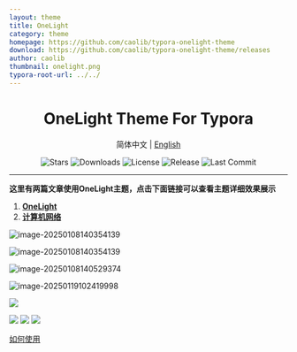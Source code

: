 ```yaml
---
layout: theme
title: OneLight
category: theme
homepage: https://github.com/caolib/typora-onelight-theme
download: https://github.com/caolib/typora-onelight-theme/releases
author: caolib
thumbnail: onelight.png
typora-root-url: ../../
---
```


<h1 align='center'>OneLight Theme For Typora</h1>

<p align="center">
    简体中文
    |
    <a href="https://github.com/caolib/typora-onelight-theme/blob/onelight/docs/README_en.md">English</a>
</p>

<p align="center">
  <img src="https://img.shields.io/github/stars/caolib/typora-onelight-theme" alt="Stars"> <img src="https://img.shields.io/github/downloads/caolib/typora-onelight-theme/total?labelColor=grey&color=blue" alt="Downloads"> <img src="https://img.shields.io/github/license/caolib/typora-onelight-theme" alt="License"> <img src="https://img.shields.io/github/v/release/caolib/typora-onelight-theme?labelColor=grey&color=red" alt="Release"> <img src="https://img.shields.io/github/last-commit/caolib/typora-onelight-theme?label=%E4%B8%8A%E6%AC%A1%E6%8F%90%E4%BA%A4" alt="Last Commit">
</p>

---

**这里有两篇文章使用OneLight主题，点击下面链接可以查看主题详细效果展示**

1. **[OneLight](https://bin-sites.pages.dev/onelight)**
2. **[计算机网络](https://bin-sites.pages.dev/net/计算机网络)**

![image-20250108140354139](https://s2.loli.net/2025/03/09/gleoUZaXY6t7hAI.png)

![image-20250108140354139](https://s2.loli.net/2025/01/08/fNQF1ZCOgGydEUL.png)

![image-20250108140529374](https://s2.loli.net/2025/01/08/aMkKwdmVuTCtW4G.png)

![image-20250119102419998](https://s2.loli.net/2025/01/19/4jotBCzeDdlAwfF.png)

![](https://s2.loli.net/2025/01/08/Ir1mgZCto4YS6lj.png)

<img src="https://s2.loli.net/2025/03/04/YzmsQOAFJ2UkpC7.png">

<img src="https://s2.loli.net/2025/01/08/cAgBOqFoCMYE8S6.png">

<img src="https://s2.loli.net/2025/01/08/QF2UA9zPOW5X6ji.png">

[如何使用](https://github.com/caolib/typora-onelight-theme#2%E5%A6%82%E4%BD%95%E4%BD%BF%E7%94%A8)
